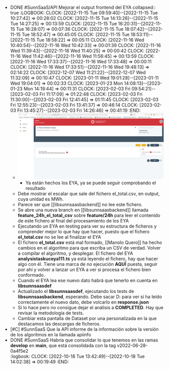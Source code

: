 - DONE #SunnSaaS/API Mejorar el output frontend del EYA
  collapsed:: true
  :LOGBOOK:
  CLOCK: [2022-11-15 Tue 09:59:40]--[2022-11-15 Tue 10:27:42] =>  00:28:02
  CLOCK: [2022-11-15 Tue 14:13:26]--[2022-11-15 Tue 14:27:25] =>  00:13:59
  CLOCK: [2022-11-15 Tue 16:20:31]--[2022-11-15 Tue 16:28:07] =>  00:07:36
  CLOCK: [2022-11-15 Tue 18:07:42]--[2022-11-15 Tue 18:52:47] =>  00:45:05
  CLOCK: [2022-11-15 Tue 18:53:11]--[2022-11-15 Tue 18:58:22] =>  00:05:11
  CLOCK: [2022-11-16 Wed 10:40:54]--[2022-11-16 Wed 10:42:33] =>  00:01:39
  CLOCK: [2022-11-16 Wed 11:39:43]--[2022-11-16 Wed 11:40:25] =>  00:00:42
  CLOCK: [2022-11-16 Wed 11:42:46]--[2022-11-16 Wed 11:56:45] =>  00:13:59
  CLOCK: [2022-11-16 Wed 17:33:37]--[2022-11-16 Wed 17:33:48] =>  00:00:11
  CLOCK: [2022-11-16 Wed 17:33:51]--[2022-11-16 Wed 19:48:13] =>  02:14:22
  CLOCK: [2022-12-07 Wed 11:21:22]--[2022-12-07 Wed 11:32:09] =>  00:10:47
  CLOCK: [2023-01-11 Wed 19:01:28]--[2023-01-11 Wed 19:04:01] =>  00:02:33
  CLOCK: [2023-01-23 Mon 14:08:13]--[2023-01-23 Mon 14:19:44] =>  00:11:31
  CLOCK: [2023-02-03 Fri 09:54:21]--[2023-02-03 Fri 11:17:09] =>  01:22:48
  CLOCK: [2023-02-03 Fri 11:30:00]--[2023-02-03 Fri 12:41:45] =>  01:11:45
  CLOCK: [2023-02-03 Fri 12:55:23]--[2023-02-03 Fri 13:41:37] =>  00:46:14
  CLOCK: [2023-02-03 Fri 13:45:27]--[2023-02-03 Fri 14:26:46] =>  00:41:19
  :END:
  - ![Screenshot from 2022-10-17 10-51-28.png](../assets/Screenshot_from_2022-10-17_10-51-28_1666001429394_0.png)
    - Ya están hechos los EYA, ya se puede seguir comprobando el resultado
  - Debe mostrar el escalar que sale del fichero el_total.csv, en output, cuya unidad es MWh.
  - Parece ser que [[libsunnsaasbackend]] no lee este fichero.
  - Se abre una nueva branch en [[libsunnsaasbackend]] llamada **feature_24h_el_total_csv** sobre **feature/24h** para leer el contenido de este fichero al final del procesamiento de los EYA
  - Ejecutando un EYA en testing para ver su estructura de ficheros y comprender mejor lo que hay que hacer, puesto que el fichero **el_total.csv** no se lee al finalizar el EYA
  - El fichero **el_total.csv** está mal formado, [[Manolo Quero]] ha hecho cambios en el algoritmo para que escriba un CSV de verdad. Volver a compilar el algoritmo, y desplegar. El fichero del EYA **analysistaskuceya111.ts** ya está leyendo el fichero, hay que hacer algo con él. Tiene una marca de no ejecución **AQUÍ** puesta, seguir por ahí y volver a lanzar un EYA a ver si procesa el fichero bien conformado.
  - Cuando el EYA lea ese nuevo dato habrá que tenerlo en cuenta en **libsunnsaasdef**
  - Actualizado el **libsunnsaasdef**, ejecutando los tests de **libsunnsaasbackend**, esperando. Debe sacar D: para ver si ha leído correctamente el nuevo dato, debe volcarlo en **response.json**
  - Sí lo hace pero no consigue dejar el análisis a **COMPLETED**. Hay que revisar la metodología de tests.
  - Cambiar esta pantalla de Dataset por una personalizada en la que destacamos las descargas de ficheros.
- [#C] #SunnSaaS Que la API informe de la información sobre la versión de los algoritmos en la llamada apiinfo
- DONE #SunnSaaS Habría que consolidar lo que tenemos en las ramas **develop** en **main**, que está consolidada con la tag v2022-06-28-0a4f5e2  
  :logbook:
  CLOCK: [2022-10-18 Tue 13:42:49]--[2022-10-18 Tue 14:02:38] =>  00:19:49
  :END: